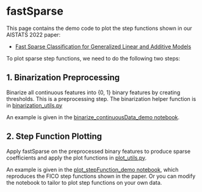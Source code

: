 # fastSparse

This page contains the demo code to plot the step functions shown in our AISTATS 2022 paper: 

* [Fast Sparse Classification for Generalized Linear and Additive Models](https://arxiv.org/abs/2202.11389)

To plot sparse step functions, we need to do the following two steps:


## 1. Binarization Preprocessing
Binarize all continuous features into {0, 1} binary features by creating thresholds. This is a preprocessing step. The binarization helper function is in [binarization_utils.py](./binarization_utils.py)

An example is given in the [binarize_continuousData_demo notebook](./binarize_continuousData_demo.ipynb).

## 2. Step Function Plotting
Apply fastSparse on the preprocessed binary features to produce sparse coefficients and apply the plot functions in [plot_utils.py](./plot_utils.py). 

An example is given in the [plot_stepFunction_demo notebook](./plot_stepFunction_demo.ipynb), which reproduces the FICO step functions shown in the paper. Or you can modify the notebook to tailor to plot step functions on your own data.

